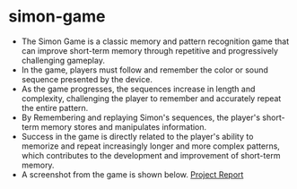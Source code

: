 # simon-game
* The Simon Game is a classic memory and pattern recognition game that can improve short-term memory through repetitive and progressively challenging gameplay.
* In the game, players must follow and remember the color or sound sequence presented by the device.
* As the game progresses, the sequences increase in length and complexity, challenging the player to remember and accurately repeat the entire pattern.
* By Remembering and replaying Simon's sequences, the player's short-term memory stores and manipulates information.
* Success in the game is directly related to the player's ability to memorize and repeat increasingly longer and more complex patterns, which contributes to the development and improvement of short-term memory.
* A screenshot from the game is shown below.
[Project Report](simon-game-ui.png)

